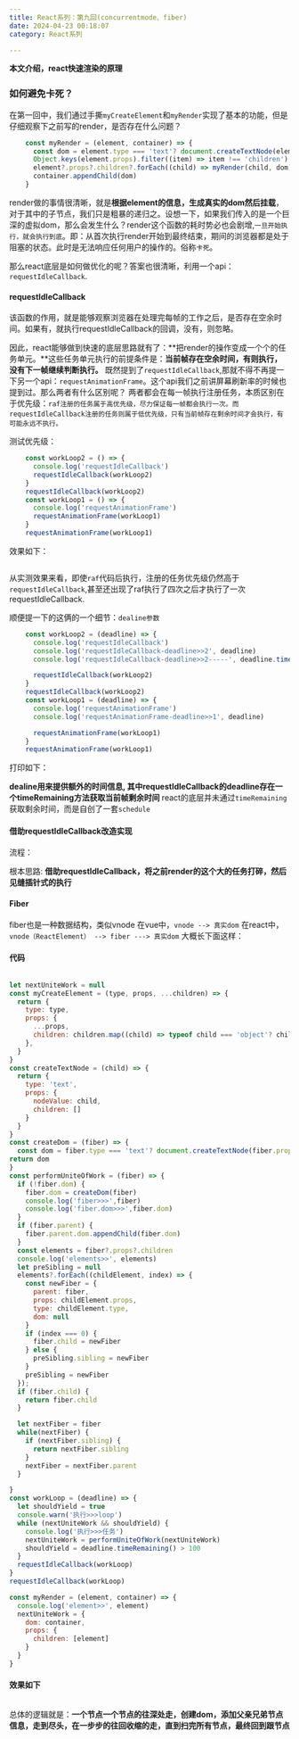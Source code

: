 ```yaml
---
title: React系列：第九回(concurrentmode、fiber)
date: 2024-04-23 00:18:07
category: React系列

---
```


**本文介绍，react快速渲染的原理**

### 如何避免卡死？

在第一回中，我们通过手撕`myCreateElement`和`myRender`实现了基本的功能，但是仔细观察下之前写的render，是否存在什么问题？

```javascript
    const myRender = (element, container) => {
      const dom = element.type === 'text'? document.createTextNode(element.props.nodeValue): document.createElement(element.type)
      Object.keys(element.props).filter((item) => item !== 'children').forEach((item) => dom[item] = element.props[item])
      element?.props?.children?.forEach((child) => myRender(child, dom))
      container.appendChild(dom)
    }
```

render做的事情很清晰，就是**根据element的信息，生成真实的dom然后挂载**，对于其中的子节点，我们只是粗暴的递归之。设想一下，如果我们传入的是一个巨深的虚拟dom，那么会发生什么？render这个函数的耗时势必也会剧增,`一旦开始执行，就会执行到底`。即：从首次执行render开始到最终结束，期间的浏览器都是处于阻塞的状态。此时是无法响应任何用户的操作的。俗称`卡死`。

那么react底层是如何做优化的呢？答案也很清晰，利用一个api：`requestIdleCallback`.

#### requestIdleCallback
该函数的作用，就是能够观察浏览器在处理完每帧的工作之后，是否存在空余时间。如果有，就执行requestIdleCallback的回调，没有，则忽略。

因此，react能够做到快速的底层思路就有了：**把render的操作变成一个个的任务单元。**这些任务单元执行的前提条件是：**当前帧存在空余时间，有则执行，没有下一帧继续判断执行。**
既然提到了`requestIdleCallback`,那就不得不再提一下另一个api：`requestAnimationFrame`。这个api我们之前讲屏幕刷新率的时候也提到过。那么两者有什么区别呢？
两者都会在每一帧执行注册任务，本质区别在于优先级：`raf注册的任务属于高优先级，尽力保证每一帧都会执行一次。而requestIdleCallback注册的任务则属于低优先级，只有当前帧存在剩余时间才会执行，有可能永远不执行。`

测试优先级：
```javascript
    const workLoop2 = () => {
      console.log('requestIdleCallback')
      requestIdleCallback(workLoop2)
    }
    requestIdleCallback(workLoop2)
    const workLoop1 = () => {
      console.log('requestAnimationFrame')
      requestAnimationFrame(workLoop1)
    }
    requestAnimationFrame(workLoop1)
```
效果如下：

<img src="/img/玩具react系列2_1.gif" alt="">

从实测效果来看，即使`raf`代码后执行，注册的任务优先级仍然高于`requestIdleCallback`,甚至还出现了raf执行了四次之后才执行了一次requestIdleCallback.

顺便提一下的这俩的一个细节：`dealine参数`

```javascript
    const workLoop2 = (deadline) => {
      console.log('requestIdleCallback')
      console.log('requestIdleCallback-deadline>>2', deadline)
      console.log('requestIdleCallback-deadline>>2-----', deadline.timeRemaining())

      requestIdleCallback(workLoop2)
    }
    requestIdleCallback(workLoop2)
    const workLoop1 = (deadline) => {
      console.log('requestAnimationFrame')
      console.log('requestAnimationFrame-deadline>>1', deadline)

      requestAnimationFrame(workLoop1)
    }
    requestAnimationFrame(workLoop1)
```

打印如下：
<img src="/img/玩具react系列2_2.jpeg" alt="">

**dealine用来提供额外的时间信息, 其中requestIdleCallback的deadline存在一个timeRemaining方法获取当前帧剩余时间**
react的底层并未通过`timeRemaining`获取剩余时间，而是自创了一套`schedule`

#### 借助requestIdleCallback改造实现
流程：
<img src="/img/玩具react2_3.png" alt="">

根本思路: **借助requestIdleCallback，将之前render的这个大的任务打碎，然后见缝插针式的执行**

#### Fiber
fiber也是一种数据结构，类似vnode
在vue中，`vnode --> 真实dom`
在react中， `vnode（ReactElement） --> fiber ---> 真实dom`
大概长下面这样：
<img src="/img/玩具react2_fiber.jpg" alt="">

#### 代码

```javascript

let nextUniteWork = null
const myCreateElement = (type, props, ...children) => {
  return {
    type: type,
    props: {
      ...props,
      children: children.map((child) => typeof child === 'object'? child: createTextNode(child))
    },
  }
}
const createTextNode = (child) => {
  return {
    type: 'text',
    props: {
      nodeValue: child,
      children: []
    }
  }
}
const createDom = (fiber) => {
  const dom = fiber.type === 'text'? document.createTextNode(fiber.props.nodeValue): document.createElement(fiber.type)
return dom
}
const performUniteOfWork = (fiber) => {
  if (!fiber.dom) {
    fiber.dom = createDom(fiber)
    console.log('fiber>>>',fiber)
    console.log('fiber.dom>>>',fiber.dom)
  }
  if (fiber.parent) {
    fiber.parent.dom.appendChild(fiber.dom)
  }
  const elements = fiber?.props?.children
  console.log('elements>>', elements)
  let preSibling = null
  elements?.forEach((childElement, index) => {
    const newFiber = {
      parent: fiber,
      props: childElement.props,
      type: childElement.type,
      dom: null
    }
    if (index === 0) {
      fiber.child = newFiber
    } else {
      preSibling.sibling = newFiber
    }
    preSibling = newFiber
  });
  if (fiber.child) {
    return fiber.child
  }

  let nextFiber = fiber
  while(nextFiber) {
    if (nextFiber.sibling) {
      return nextFiber.sibling
    }
    nextFiber = nextFiber.parent
  }

}
const workLoop = (deadline) => {
  let shouldYield = true
  console.warn('执行>>>loop')
  while (nextUniteWork && shouldYield) {
    console.log('执行>>>任务')
    nextUniteWork = performUniteOfWork(nextUniteWork)
    shouldYield = deadline.timeRemaining() > 100
  }
  requestIdleCallback(workLoop)
}
requestIdleCallback(workLoop)

const myRender = (element, container) => {
  console.log('element>>', element)
  nextUniteWork = {
    dom: container,
    props: {
      children: [element]
    }
  }
}

```

#### 效果如下

<img src="/img/玩具react2_5.gif" alt="">


总体的逻辑就是：**一个节点一个节点的往深处走，创建dom，添加父亲兄弟节点信息，走到尽头，在一步步的往回收缩的走，直到扫完所有节点，最终回到跟节点**